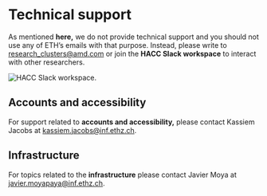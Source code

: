 # Technical support

As mentioned **here,** we do not provide technical support and you should not use any of ETH’s emails with that purpose. Instead, please write to research_clusters@amd.com or join the **HACC Slack workspace** to interact with other researchers. 

![HACC Slack workspace.](./slack.png "HACC Slack workspace.")

## Accounts and accessibility
For support related to **accounts and accessibility,** please contact Kassiem Jacobs at kassiem.jacobs@inf.ethz.ch. 

## Infrastructure
For topics related to the **infrastructure** please contact Javier Moya at javier.moyapaya@inf.ethz.ch.
